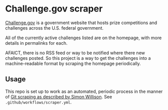 # Challenge.gov scraper

[Challenge.gov](https://www.challenge.gov/) is a government website that hosts
prize competitions and challenges across the U.S. federal government.

All of the currently active challenges listed are on the homepage, with more
details in permalinks for each.

AFAICT, there is no RSS feed or way to be notified where there new challenges
posted. So this project is a way to get the challenges into a machine-readable
format by scraping the homepage periodically.

## Usage

This repo is set up to work as an automated, periodic process in the manner of
[Git scraping as described by Simon
Willison](https://simonwillison.net/2020/Oct/9/git-scraping/). See
`.github/workflows/scraper.yml`.
